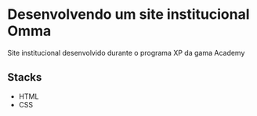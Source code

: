 # Desenvolvendo um site institucional Omma

Site institucional desenvolvido durante o programa XP da gama Academy

## Stacks

- HTML
- CSS